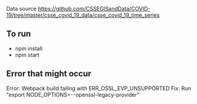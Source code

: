 Data source https://github.com/CSSEGISandData/COVID-19/tree/master/csse_covid_19_data/csse_covid_19_time_series

## To run
- npm install
- npm start

## Error that might occur
Error: Webpack build failing with ERR_OSSL_EVP_UNSUPPORTED
Fix: Run "export NODE_OPTIONS=--openssl-legacy-provider"
